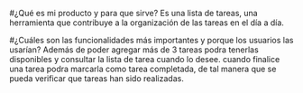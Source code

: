 #¿Qué es mi producto y para que sirve?
Es una lista de tareas, una herramienta que contribuye a la 
organización de las tareas en el día a día.

#¿Cuáles son las funcionalidades más importantes y porque los 
usuarios las usarían?
Además de poder agregar más de 3 tareas podra tenerlas
disponibles y consultar la lista de tarea cuando lo desee. 
cuando finalice una tarea podra marcarla como tarea completada,
de tal manera que se pueda verificar que tareas han sido 
realizadas.
